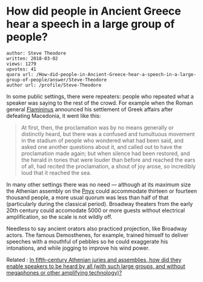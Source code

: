 # How did people in Ancient Greece hear a speech in a large group of people?

	author: Steve Theodore
	written: 2018-03-02
	views: 1279
	upvotes: 41
	quora url: /How-did-people-in-Ancient-Greece-hear-a-speech-in-a-large-group-of-people/answer/Steve-Theodore
	author url: /profile/Steve-Theodore


In some public settings, there were repeaters: people who repeated what a speaker was saying to the rest of the crowd. For example when the Roman general [Flamininus](http://penelope.uchicago.edu/Thayer/e/roman/texts/plutarch/lives/flamininus*.html) announced his settlement of Greek affairs after defeating Macedonia, it went like this:

> At first, then, the proclamation was by no means generally or distinctly heard, but there was a confused and tumultuous movement in the stadium of people who wondered what had been said, and asked one another questions about it, and called out to have the proclamation made again; but when silence had been restored, and the herald in tones that were louder than before and reached the ears of all, had recited the proclamation, a shout of joy arose, so incredibly loud that it reached the sea.

In many other settings there was no need — although at its maximum size the Athenian assembly on the [Pnyx](http://www.agathe.gr/democracy/the_ekklesia.html) could accommodate thirteen or fourteen thousand people, a more usual quorum was less than half of that (particularly during the classical period). Broadway theaters from the early 20th century could accomodate 5000 or more guests without electrical amplification, so the scale is not wildly off.

Needless to say ancient orators also practiced projection, like Broadway actors. The famous Demosthenes, for example, trained himself to deliver speeches with a mouthful of pebbles so he could exaggerate his intonations, and while jogging to improve his wind power.

Related : [In fifth-century Athenian juries and assemblies, how did they enable speakers to be heard by all (with such large groups, and without megaphones or other amplifying technology)?](https://www.quora.com/In-fifth-century-Athenian-juries-and-assemblies-how-did-they-enable-speakers-to-be-heard-by-all-with-such-large-groups-and-without-megaphones-or-other-amplifying-technology)

